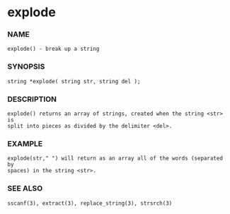 # explode

### NAME

    explode() - break up a string

### SYNOPSIS

    string *explode( string str, string del );

### DESCRIPTION

    explode() returns an array of strings, created when the string <str> is
    split into pieces as divided by the delimiter <del>.

### EXAMPLE

    explode(str," ") will return as an array all of the words (separated by
    spaces) in the string <str>.

### SEE ALSO

    sscanf(3), extract(3), replace_string(3), strsrch(3)


